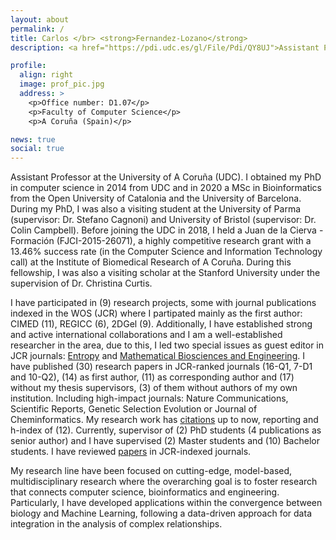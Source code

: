 ```yaml
---
layout: about
permalink: /
title: Carlos </br> <strong>Fernandez-Lozano</strong>
description: <a href="https://pdi.udc.es/gl/File/Pdi/QY8UJ">Assistant Professor</a>.  Universidade da Coruña (UDC) <br/> <a href="https://www.citic.udc.es/estaticas/personal-investigador-no-permanente.htm;jsessionid=7037C15ED3F44C0358EB2CBDF45AA1CC">Affiliated Researcher</a>.  Centre for Information and Communications Technology Research (CITIC)

profile:
  align: right
  image: prof_pic.jpg
  address: >
    <p>Office number: D1.07</p>
    <p>Faculty of Computer Science</p>
    <p>A Coruña (Spain)</p>

news: true
social: true
---
```


Assistant Professor at the University of A Coruña (UDC). I obtained my PhD in computer science in 2014 from UDC and in 2020 a MSc in Bioinformatics from the Open University of Catalonia and the University of Barcelona. During my PhD, I was also a visiting student at the University of Parma (supervisor: Dr. Stefano Cagnoni) and University of Bristol (supervisor: Dr. Colin Campbell). Before joining the UDC in 2018, I held a Juan de la Cierva - Formación (FJCI-2015-26071), a highly competitive research grant with a 13.46% success rate (in the Computer Science and Information Technology call) at the Institute of Biomedical Research of A Coruña. During this fellowship, I was also a visiting scholar at the Stanford University under the supervision of Dr. Christina Curtis. 

I have participated in (9) research projects, some with journal publications indexed in the WOS (JCR) where I partipated mainly as the first author: CIMED (11), REGICC (6), 2DGel (9). Additionally, I have established strong and active international collaborations and I am a well-established researcher in the area, due to this, I led two special issues as guest editor in JCR journals: <a href="https://www.mdpi.com/journal/entropy/special_issues/high_dimensional">Entropy</a> and <a href="http://www.aimspress.com/newsinfo/1364.html">Mathematical Biosciences and Engineering</a>. I have published (30) research papers in JCR-ranked journals (16-Q1, 7-D1 and 10-Q2), (14) as first author, (11) as corresponding author and (17) without my thesis supervisors, (3) of them without authors of my own institution. Including high-impact journals: Nature Communications, Scientific Reports, Genetic Selection Evolution or Journal of Cheminformatics. My research work has <a href="https://scholar.google.es/citations?user=gE-7NE4AAAAJ&hl=es">citations</a> up to now, reporting and h-index of (12). Currently, supervisor of (2) PhD students (4 publications as senior author) and I have supervised (2) Master students and (10) Bachelor students. I have reviewed <a href="https://publons.com/researcher/1751450/carlos-fernandez-lozano/">papers</a> in JCR-indexed journals. 

My research line have been focused on cutting-edge, model-based, multidisciplinary research where the overarching goal is to foster research that connects computer science, bioinformatics and engineering. Particularly, I have developed applications within the convergence between biology and Machine Learning, following a data-driven approach for data integration in the analysis of complex relationships.
